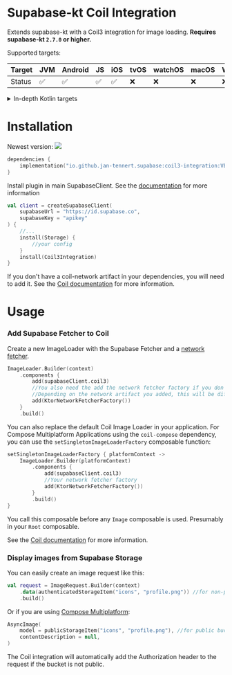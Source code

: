 # Supabase-kt Coil Integration

Extends supabase-kt with a Coil3 integration for image loading.
**Requires supabase-kt `2.7.0` or higher.**

Supported targets:

| Target | **JVM** | **Android** | **JS** | **iOS** | **tvOS** | **watchOS** | **macOS** | **Windows** | **Linux** |
|--------|---------|-------------|--------|---------|----------|-------------|-----------|-------------|-----------|
| Status | ✅       | ✅           | ✅      | ✅       | ❌        | ❌           | ❌         | ❌           | ❌         |

<details>

<summary>In-depth Kotlin targets</summary>

**iOS:** iosArm64, iosSimulatorArm64, iosX64

**JS**: Browser, NodeJS

**tvOS**: tvosArm64, tvosX64, tvosSimulatorArm64

**watchOS**: watchosArm64, watchosX64, watchosSimulatorArm64

**MacOS**: macosX64, macosArm64

**Windows**: mingwX64

**Linux**: linuxX64

</details>

# Installation

Newest version: [![](https://img.shields.io/github/release/supabase-community/supabase-kt?label=)](https://github.com/supabase-community/supabase-kt/releases)

```kotlin
dependencies {
    implementation("io.github.jan-tennert.supabase:coil3-integration:VERSION")
}
```

Install plugin in main SupabaseClient. See the [documentation](https://supabase.com/docs/reference/kotlin/initializing) for more information
```kotlin
val client = createSupabaseClient(
    supabaseUrl = "https://id.supabase.co",
    supabaseKey = "apikey"
) {
    //...
    install(Storage) {
        //your config
    }
    install(Coil3Integration)
}
```

If you don't have a coil-network artifact in your dependencies, you will need to add it. See the [Coil documentation](https://coil-kt.github.io/coil/upgrading_to_coil3/#network-images) for more information.

# Usage

### Add Supabase Fetcher to Coil

Create a new ImageLoader with the Supabase Fetcher and a [network fetcher](https://coil-kt.github.io/coil/upgrading_to_coil3/#network-images).

```kotlin
ImageLoader.Builder(context)
    .components {
        add(supabaseClient.coil3)
        //You also need the add the network fetcher factory if you don't have it already
        //Depending on the network artifact you added, this will be different
        add(KtorNetworkFetcherFactory())
    }
    .build()
```

You can also replace the default Coil Image Loader in your application. 
For Compose Multiplatform Applications using the `coil-compose` dependency, you can use the `setSingletonImageLoaderFactory` composable function:
```kotlin
setSingletonImageLoaderFactory { platformContext ->
    ImageLoader.Builder(platformContext)
        .components {
            add(supabaseClient.coil3)
            //Your network fetcher factory
            add(KtorNetworkFetcherFactory())
        }
        .build()
}
```
You call this composable before any `Image` composable is used. Presumably in your `Root` composable.

See the [Coil documentation](https://coil-kt.github.io/coil/getting_started/#image-loaders) for more information.

### Display images from Supabase Storage

You can easily create an image request like this:

```kotlin
val request = ImageRequest.Builder(context)
    .data(authenticatedStorageItem("icons", "profile.png")) //for non-public buckets
    .build()
```

Or if you are using [Compose Multiplatform](https://coil-kt.github.io/coil/compose/):

```kotlin
AsyncImage(
    model = publicStorageItem("icons", "profile.png"), //for public buckets
    contentDescription = null,
)
```

The Coil integration will automatically add the Authorization header to the request if the bucket is not public.